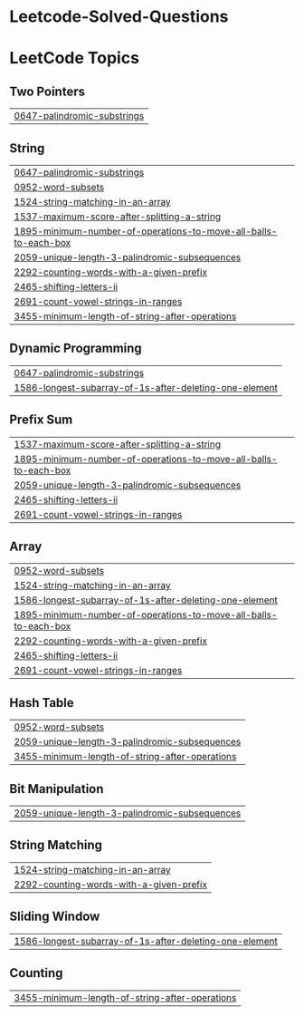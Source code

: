 # Leetcode-Solved-Questions
<!---LeetCode Topics Start-->
# LeetCode Topics
## Two Pointers
|  |
| ------- |
| [0647-palindromic-substrings](https://github.com/Anushka25Sinha/Leetcode-Solved-Questions/tree/master/0647-palindromic-substrings) |
## String
|  |
| ------- |
| [0647-palindromic-substrings](https://github.com/Anushka25Sinha/Leetcode-Solved-Questions/tree/master/0647-palindromic-substrings) |
| [0952-word-subsets](https://github.com/Anushka25Sinha/Leetcode-Solved-Questions/tree/master/0952-word-subsets) |
| [1524-string-matching-in-an-array](https://github.com/Anushka25Sinha/Leetcode-Solved-Questions/tree/master/1524-string-matching-in-an-array) |
| [1537-maximum-score-after-splitting-a-string](https://github.com/Anushka25Sinha/Leetcode-Solved-Questions/tree/master/1537-maximum-score-after-splitting-a-string) |
| [1895-minimum-number-of-operations-to-move-all-balls-to-each-box](https://github.com/Anushka25Sinha/Leetcode-Solved-Questions/tree/master/1895-minimum-number-of-operations-to-move-all-balls-to-each-box) |
| [2059-unique-length-3-palindromic-subsequences](https://github.com/Anushka25Sinha/Leetcode-Solved-Questions/tree/master/2059-unique-length-3-palindromic-subsequences) |
| [2292-counting-words-with-a-given-prefix](https://github.com/Anushka25Sinha/Leetcode-Solved-Questions/tree/master/2292-counting-words-with-a-given-prefix) |
| [2465-shifting-letters-ii](https://github.com/Anushka25Sinha/Leetcode-Solved-Questions/tree/master/2465-shifting-letters-ii) |
| [2691-count-vowel-strings-in-ranges](https://github.com/Anushka25Sinha/Leetcode-Solved-Questions/tree/master/2691-count-vowel-strings-in-ranges) |
| [3455-minimum-length-of-string-after-operations](https://github.com/Anushka25Sinha/Leetcode-Solved-Questions/tree/master/3455-minimum-length-of-string-after-operations) |
## Dynamic Programming
|  |
| ------- |
| [0647-palindromic-substrings](https://github.com/Anushka25Sinha/Leetcode-Solved-Questions/tree/master/0647-palindromic-substrings) |
| [1586-longest-subarray-of-1s-after-deleting-one-element](https://github.com/Anushka25Sinha/Leetcode-Solved-Questions/tree/master/1586-longest-subarray-of-1s-after-deleting-one-element) |
## Prefix Sum
|  |
| ------- |
| [1537-maximum-score-after-splitting-a-string](https://github.com/Anushka25Sinha/Leetcode-Solved-Questions/tree/master/1537-maximum-score-after-splitting-a-string) |
| [1895-minimum-number-of-operations-to-move-all-balls-to-each-box](https://github.com/Anushka25Sinha/Leetcode-Solved-Questions/tree/master/1895-minimum-number-of-operations-to-move-all-balls-to-each-box) |
| [2059-unique-length-3-palindromic-subsequences](https://github.com/Anushka25Sinha/Leetcode-Solved-Questions/tree/master/2059-unique-length-3-palindromic-subsequences) |
| [2465-shifting-letters-ii](https://github.com/Anushka25Sinha/Leetcode-Solved-Questions/tree/master/2465-shifting-letters-ii) |
| [2691-count-vowel-strings-in-ranges](https://github.com/Anushka25Sinha/Leetcode-Solved-Questions/tree/master/2691-count-vowel-strings-in-ranges) |
## Array
|  |
| ------- |
| [0952-word-subsets](https://github.com/Anushka25Sinha/Leetcode-Solved-Questions/tree/master/0952-word-subsets) |
| [1524-string-matching-in-an-array](https://github.com/Anushka25Sinha/Leetcode-Solved-Questions/tree/master/1524-string-matching-in-an-array) |
| [1586-longest-subarray-of-1s-after-deleting-one-element](https://github.com/Anushka25Sinha/Leetcode-Solved-Questions/tree/master/1586-longest-subarray-of-1s-after-deleting-one-element) |
| [1895-minimum-number-of-operations-to-move-all-balls-to-each-box](https://github.com/Anushka25Sinha/Leetcode-Solved-Questions/tree/master/1895-minimum-number-of-operations-to-move-all-balls-to-each-box) |
| [2292-counting-words-with-a-given-prefix](https://github.com/Anushka25Sinha/Leetcode-Solved-Questions/tree/master/2292-counting-words-with-a-given-prefix) |
| [2465-shifting-letters-ii](https://github.com/Anushka25Sinha/Leetcode-Solved-Questions/tree/master/2465-shifting-letters-ii) |
| [2691-count-vowel-strings-in-ranges](https://github.com/Anushka25Sinha/Leetcode-Solved-Questions/tree/master/2691-count-vowel-strings-in-ranges) |
## Hash Table
|  |
| ------- |
| [0952-word-subsets](https://github.com/Anushka25Sinha/Leetcode-Solved-Questions/tree/master/0952-word-subsets) |
| [2059-unique-length-3-palindromic-subsequences](https://github.com/Anushka25Sinha/Leetcode-Solved-Questions/tree/master/2059-unique-length-3-palindromic-subsequences) |
| [3455-minimum-length-of-string-after-operations](https://github.com/Anushka25Sinha/Leetcode-Solved-Questions/tree/master/3455-minimum-length-of-string-after-operations) |
## Bit Manipulation
|  |
| ------- |
| [2059-unique-length-3-palindromic-subsequences](https://github.com/Anushka25Sinha/Leetcode-Solved-Questions/tree/master/2059-unique-length-3-palindromic-subsequences) |
## String Matching
|  |
| ------- |
| [1524-string-matching-in-an-array](https://github.com/Anushka25Sinha/Leetcode-Solved-Questions/tree/master/1524-string-matching-in-an-array) |
| [2292-counting-words-with-a-given-prefix](https://github.com/Anushka25Sinha/Leetcode-Solved-Questions/tree/master/2292-counting-words-with-a-given-prefix) |
## Sliding Window
|  |
| ------- |
| [1586-longest-subarray-of-1s-after-deleting-one-element](https://github.com/Anushka25Sinha/Leetcode-Solved-Questions/tree/master/1586-longest-subarray-of-1s-after-deleting-one-element) |
## Counting
|  |
| ------- |
| [3455-minimum-length-of-string-after-operations](https://github.com/Anushka25Sinha/Leetcode-Solved-Questions/tree/master/3455-minimum-length-of-string-after-operations) |
<!---LeetCode Topics End-->